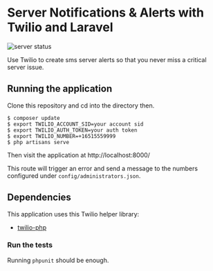 # Server Notifications & Alerts with Twilio and Laravel

![server status](http://howtodocs.s3.amazonaws.com/new-relic-monitor.png "Server notifications")

Use Twilio to create sms server alerts so that you never miss a critical server issue.

## Running the application

Clone this repository and cd into the directory then.

```
$ composer update
$ export TWILIO_ACCOUNT_SID=your account sid
$ export TWILIO_AUTH_TOKEN=your auth token
$ export TWILIO_NUMBER=+16515559999
$ php artisans serve
```

Then visit the application at http://localhost:8000/

This route will trigger an error and send a message to the numbers
configured under `config/administrators.json`.

## Dependencies

This application uses this Twilio helper library:
* [twilio-php](https://github.com/twilio/twilio-php)

### Run the tests

Running `phpunit` should be enough.
